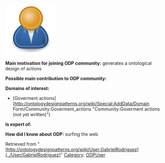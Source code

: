 [![Image:ODPUser.png](../images/a/a6/ODPUser.png)](../Image/ODPUser.png "Image:ODPUser.png")




  





__Main motivation for joining ODP community:__ generates a ontological design of actions


__Possible main contribution to ODP community:__


__Domains of interest:__



* [Goverment actions](http://ontologydesignpatterns.org/wiki/Special:AddData/Domain Form/Community:Goverment_actions "Community:Goverment actions (not yet written)")


__Is expert of:__


  

__How did I know about ODP:__ surfing the web






Retrieved from "[http://ontologydesignpatterns.org/wiki/User:GabrielRodriguez](../User/GabrielRodriguez)"
 [Category](http://ontologydesignpatterns.org/wiki/Special:Categories "Special:Categories"): [ODPUser](../Category/ODPUser "Category:ODPUser")